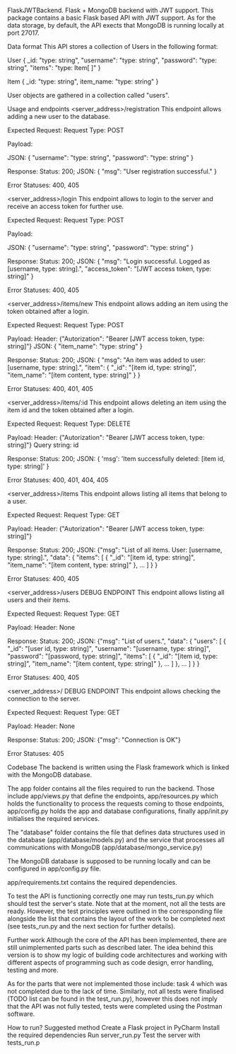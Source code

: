 FlaskJWTBackend. Flask + MongoDB backend with JWT support.
This package contains a basic Flask based API with JWT support. As for the data storage, by default, the API exects that MongoDB is running locally at port 27017.

Data format
This API stores a collection of Users in the following format:

User { _id: "type: string", "username": "type: string", "password": "type: string", "items": "type: Item[ ]" }

Item { _id: "type: string", item_name: "type: string" }

User objects are gathered in a collection called "users".

Usage and endpoints
<server_address>/registration
This endpoint allows adding a new user to the database.

Expected Request:
Request Type: POST

Payload:

JSON: { "username": "type: string", "password": "type: string" }

Response:
Status: 200; JSON: { "msg": "User registration successful." }

Error Statuses:
400, 405

<server_address>/login
This endpoint allows to login to the server and receive an access token for further use.

Expected Request:
Request Type: POST

Payload:

JSON: { "username": "type: string", "password": "type: string" }

Response:
Status: 200; JSON: { "msg": "Login successful. Logged as [username, type: string].", "access_token": "[JWT access token, type: string]" }

Error Statuses:
400, 405

<server_address>/items/new
This endpoint allows adding an item using the token obtained after a login.

Expected Request:
Request Type: POST

Payload: Header: {"Autorization": "Bearer [JWT access token, type: string]"} JSON: { "item_name": "type: string" }

Response:
Status: 200; JSON: { "msg": "An item was added to user: [username, type: string].", "item": { "_id": "[item id, type: string]", "item_name": "[item content, type: string]" } }

Error Statuses:
400, 401, 405

<server_address>/items/:id
This endpoint allows deleting an item using the item id and the token obtained after a login.

Expected Request:
Request Type: DELETE

Payload: Header: {"Autorization": "Bearer [JWT access token, type: string]"} Query string: id

Response:
Status: 200; JSON: { 'msg': 'Item successfully deleted: [item id, type: string]' }

Error Statuses:
400, 401, 404, 405

<server_address>/items
This endpoint allows listing all items that belong to a user.

Expected Request:
Request Type: GET

Payload: Header: {"Autorization": "Bearer [JWT access token, type: string]"}

Response:
Status: 200; JSON: {"msg": "List of all items. User: [username, type: string].", "data": { "items": [ { "_id": "[item id, type: string]", "item_name": "[item content, type: string]" }, ... ] } }

Error Statuses:
400, 405

<server_address>/users DEBUG ENDPOINT
This endpoint allows listing all users and their items.

Expected Request:
Request Type: GET

Payload: Header: None

Response:
Status: 200; JSON: {"msg": "List of users.", "data": { "users": [ { "_id": "[user id, type: string]", "username": "[username, type: string]", "password": "[password, type: string]", "items": [ { "_id": "[item id, type: string]", "item_name": "[item content, type: string]" }, ... ] }, ... ] } }

Error Statuses:
400, 405

<server_address>/ DEBUG ENDPOINT
This endpoint allows checking the connection to the server.

Expected Request:
Request Type: GET

Payload: Header: None

Response:
Status: 200; JSON: {"msg": "Connection is OK"}

Error Statuses:
405

Codebase
The backend is written using the Flask framework which is linked with the MongoDB database.

The app folder contains all the files required to run the backend. Those include app/views.py that define the endpoints, app/resources.py which holds the functionality to process the requests coming to those endpoints, app/config.py holds the app and database configurations, finally app/init.py initialises the required services.

The "database" folder contains the file that defines data structures used in the database (app/database/models.py) and the service that processes all communications with MongoDB (app/database/mongo_service.py)

The MongoDB database is supposed to be running locally and can be configured in app/config.py file.

app/requirements.txt contains the required dependencies.

To test the API is functioning correctly one may run tests_run.py which should test the server's state. Note that at the moment, not all the tests are ready. However, the test principles were outlined in the corresponding file alongside the list that contains the layout of the work to be completed next (see tests_run.py and the next section for further details).

Further work
Although the core of the API has been implemented, there are still unimplemented parts such as described later. The idea behind this version is to show my logic of building code architectures and working with different aspects of programming such as code design, error handling, testing and more.

As for the parts that were not implemented those include: task 4 which was not completed due to the lack of time. Similarly, not all tests were finalised (TODO list can be found in the test_run.py), however this does not imply that the API was not fully tested, tests were completed using the Postman software.

How to run? Suggested method
Create a Flask project in PyCharm
Install the required dependencies
Run server_run.py
Test the server with tests_run.p
